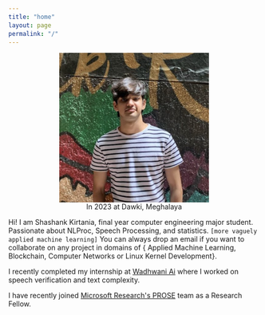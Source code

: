 ```yaml
---
title: "home"
layout: page
permalink: "/"
---
```

<img src="blogs/images/me.png" alt="2023" width="300" height="300" style="display: block; margin: 0 auto">

<center> In 2023 at Dawki, Meghalaya </center>
        

Hi! I am Shashank Kirtania, final year computer engineering major student. Passionate about NLProc, Speech Processing, and statistics. `[more vaguely applied machine learning]`
You can always drop an email if you want to collaborate on any project in domains of { Applied Machine Learning, Blockchain, Computer Networks or Linux Kernel Development}.

I recently completed my internship at [Wadhwani Ai](https://www.wadhwaniai.org) where I worked on speech verification and text complexity.

I have recently joined [Microsoft Research's PROSE](https://www.microsoft.com/en-us/research/group/prose/) team as a Research Fellow.
